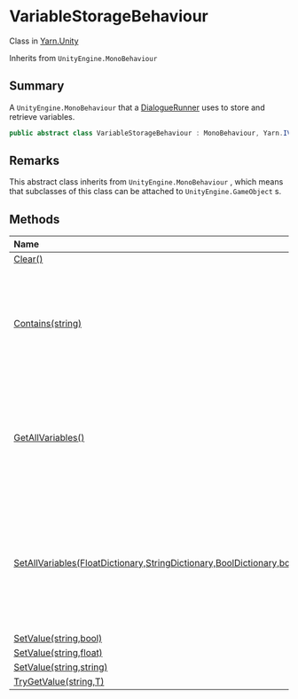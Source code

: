 # VariableStorageBehaviour

Class in [Yarn.Unity](/api/csharp/yarn.unity.md)

Inherits from `UnityEngine.MonoBehaviour`

## Summary


A  <code>UnityEngine.MonoBehaviour</code>  that a  <a href="yarn.unity.dialoguerunner.md">DialogueRunner</a> 
uses to store and retrieve variables.


```csharp
public abstract class VariableStorageBehaviour : MonoBehaviour, Yarn.IVariableStorage
```

## Remarks


This abstract class inherits from  <code>UnityEngine.MonoBehaviour</code> ,
which means that subclasses of this class can be attached to  <code>UnityEngine.GameObject</code> s.


## Methods

|Name|Description|
|:---|:---|
|[Clear()](/api/csharp/yarn.unity.variablestoragebehaviour.clear.md)||
|[Contains(string)](/api/csharp/yarn.unity.variablestoragebehaviour.contains.md)|Returns a boolean value representing if a particular variable is inside the variable storage.|
|[GetAllVariables()](/api/csharp/yarn.unity.variablestoragebehaviour.getallvariables.md)|Provides a unified interface for exporting all variables. Intended to be a point for custom saving, editors, etc.|
|[SetAllVariables(FloatDictionary,StringDictionary,BoolDictionary,bool)](/api/csharp/yarn.unity.variablestoragebehaviour.setallvariables.md)|Provides a unified interface for loading many variables all at once. Will override anything already in the variable storage.|
|[SetValue(string,bool)](/api/csharp/yarn.unity.variablestoragebehaviour.setvalue-3.md)||
|[SetValue(string,float)](/api/csharp/yarn.unity.variablestoragebehaviour.setvalue-2.md)||
|[SetValue(string,string)](/api/csharp/yarn.unity.variablestoragebehaviour.setvalue-1.md)||
|[TryGetValue(string,T)](/api/csharp/yarn.unity.variablestoragebehaviour.trygetvalue.md)||

